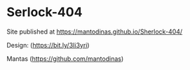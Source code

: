 # Serlock-404

Site published at https://mantodinas.github.io/Sherlock-404/

Design: (https://bit.ly/3Ii3yri)

Mantas (https://github.com/mantodinas)
